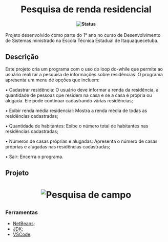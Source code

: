 <h1 align="center">Pesquisa de renda residencial</h1>
<h4 align="center">

<p align="center">
  <img src="https://img.shields.io/badge/status-concluído-brightgreen.svg" alt="Status" />
</p>

</h4>
Projeto desenvolvido como parte do 1° ano no curso de Desenvolvimento de Sistemas ministrado na Escola Técnica Estadual de Itaquaquecetuba. 

## Descrição
<p align=>Este projeto cria um programa com o uso do loop do-while que permite ao usuário realizar a pesquisa de informações sobre residências. O programa apresenta um menu de opções que incluem:

• Cadastrar residência: O usuário deve informar a renda da residência, a quantidade de pessoas que residem na casa e se a casa é própria ou alugada. Ele pode continuar cadastrando várias residências;<p>

• Exibir renda média residencial: Mostra a renda média de todas as residências cadastradas;<p>

• Quantidade de habitantes: Exibe o número total de habitantes nas residências cadastradas;<p>

• Números de casas próprias e alugadas: Apresenta o número de casas próprias e alugadas nas residências cadastradas;<p>

• Sair: Encerra o programa.</p>


## Projeto

<h1 align="center">
  
![Pesquisa de campo](https://github.com/mamkot/ProjetoResidencial/assets/102431539/0bf595d1-5126-468f-b722-b09d51c47219)

</h1>

### Ferramentas

- [NetBeans](https://netbeans.apache.org/download/index.html);
- [JDK](https://www.oracle.com/br/java/technologies/downloads);
- [VSCode](https://code.visualstudio.com/download).